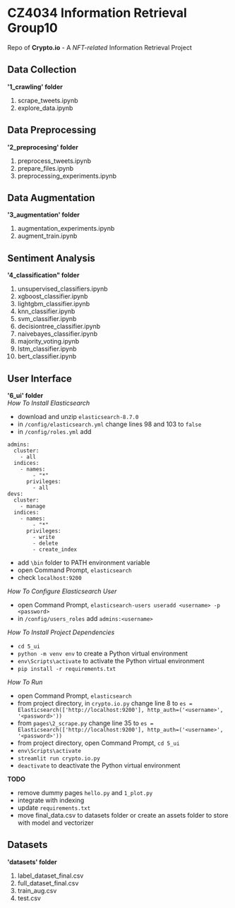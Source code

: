 # CZ4034 Information Retrieval Group10
Repo of **Crypto.io** - A *NFT-related* Information Retrieval Project  

## Data Collection
**'1_crawling' folder**
1. scrape_tweets.ipynb
2. explore_data.ipynb  

## Data Preprocessing
**'2_preprocesing' folder**
1. preprocess_tweets.ipynb
2. prepare_files.ipynb
3. preprocessing_experiments.ipynb  

## Data Augmentation
**'3_augmentation' folder**
1. augmentation_experiments.ipynb
2. augment_train.ipynb  

## Sentiment Analysis
**'4_classification" folder**
1. unsupervised_classifiers.ipynb
2. xgboost_classifier.ipynb
3. lightgbm_classifier.ipynb
4. knn_classifier.ipynb
5. svm_classifier.ipynb
6. decisiontree_classifier.ipynb
7. naivebayes_classifier.ipynb
8. majority_voting.ipynb
9. lstm_classifier.ipynb
10. bert_classifier.ipynb  

## User Interface
**'6_ui' folder**  
*How To Install Elasticsearch*
* download and unzip `elasticsearch-8.7.0`
* in `/config/elasticsearch.yml` change lines 98 and 103 to `false`
* in `/config/roles.yml` add  
```
admins:
  cluster:
    - all
  indices:
    - names:
        - "*"
      privileges:
        - all
devs:
  cluster:
    - manage
  indices:
    - names:
        - "*"
      privileges:
        - write
        - delete
        - create_index
```
* add `\bin` folder to PATH environment variable
* open Command Prompt, `elasticsearch`
* check `localhost:9200`  

*How To Configure Elasticsearch User*
* open Command Prompt, `elasticsearch-users useradd <username> -p <password>`
* in `/config/users_roles` add `admins:<username>`  

*How To Install Project Dependencies*
* `cd 5_ui`
* `python -m venv env` to create a Python virtual environment
* `env\Scripts\activate` to activate the Python virtual environment
* `pip install -r requirements.txt` 

*How To Run*
* open Command Prompt, `elasticsearch`
* from project directory, in `crypto.io.py` change line 8 to `es = Elasticsearch(['http://localhost:9200'], http_auth=('<username>', '<password>'))`
* from `pages\2_scrape.py` change line 35 to `es = Elasticsearch(['http://localhost:9200'], http_auth=('<username>', '<password>'))`
* from project directory, open Command Prompt, `cd 5_ui`
* `env\Scripts\activate`
* `streamlit run crypto.io.py`
* `deactivate` to deactivate the Python virtual environment  

__TODO__
* remove dummy pages `hello.py` and `1_plot.py`
* integrate with indexing
* update `requirements.txt`
* move final_data.csv to datasets folder or create an assets folder to store with model and vectorizer  

## Datasets
**'datasets' folder**
1. label_dataset_final.csv
2. full_dataset_final.csv
3. train_aug.csv
4. test.csv